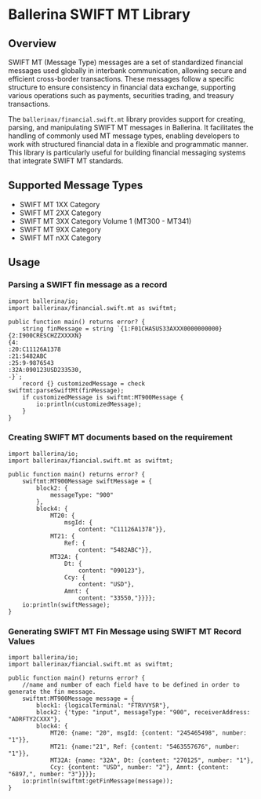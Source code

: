 # Ballerina SWIFT MT Library

## Overview

SWIFT MT (Message Type) messages are a set of standardized financial messages used globally in interbank communication, allowing secure and efficient cross-border transactions. These messages follow a specific structure to ensure consistency in financial data exchange, supporting various operations such as payments, securities trading, and treasury transactions.

The `ballerinax/financial.swift.mt` library provides support for creating, parsing, and manipulating SWIFT MT messages in Ballerina. It facilitates the handling of commonly used MT message types, enabling developers to work with structured financial data in a flexible and programmatic manner. This library is particularly useful for building financial messaging systems that integrate SWIFT MT standards. 

## Supported Message Types

- SWIFT MT 1XX Category
- SWIFT MT 2XX Category
- SWIFT MT 3XX Category Volume 1 (MT300 - MT341)
- SWIFT MT 9XX Category
- SWIFT MT nXX Category 

## Usage

### Parsing a SWIFT fin message as a record

```ballerina
import ballerina/io;
import ballerinax/financial.swift.mt as swiftmt;

public function main() returns error? {
    string finMessage = string `{1:F01CHASUS33AXXX0000000000}
{2:I900CRESCHZZXXXXN}
{4:
:20:C11126A1378
:21:5482ABC
:25:9-9876543
:32A:090123USD233530,
-}`;  
    record {} customizedMessage = check swiftmt:parseSwiftMt(finMessage);
    if customizedMessage is swiftmt:MT900Message {
        io:println(customizedMessage);
    }
}
```

### Creating SWIFT MT documents based on the requirement

```ballerina
import ballerina/io;
import ballerinax/fiancial.swift.mt as swiftmt;

public function main() returns error? {
    swiftmt:MT900Message swiftMessage = { 
        block2: {
            messageType: "900"
        }, 
        block4: {
            MT20: { 
                msgId: {
                    content: "C11126A1378"}}, 
            MT21: {
                Ref: {
                    content: "5482ABC"}}, 
            MT32A: {
                Dt: {
                    content: "090123"},  
                Ccy: {
                    content: "USD"}, 
                Amnt: {
                    content: "33550,"}}}};
    io:println(swiftMessage);
}
```

### Generating SWIFT MT Fin Message using SWIFT MT Record Values

```ballerina
import ballerina/io;
import ballerinax/fiancial.swift.mt as swiftmt;

public function main() returns error? {
    //name and number of each field have to be defined in order to generate the fin message.
    swiftmt:MT900Message message = {
        block1: {logicalTerminal: "FTRVVY5R"},
        block2: {'type: "input", messageType: "900", receiverAddress: "ADRFTY2CXXX"}, 
        block4: {
            MT20: {name: "20", msgId: {content: "245465498", number: "1"}}, 
            MT21: {name:"21", Ref: {content: "5463557676", number: "1"}}, 
            MT32A: {name: "32A", Dt: {content: "270125", number: "1"}, 
            Ccy: {content: "USD", number: "2"}, Amnt: {content: "6897,", number: "3"}}}};
    io:println(swiftmt:getFinMessage(message)); 
}
```
